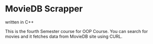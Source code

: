 # MovieDB Scrapper
written in C++

This is the fourth Semester course for OOP Course. You can search for movies and it fetches data from MovieDB site using CURL.
